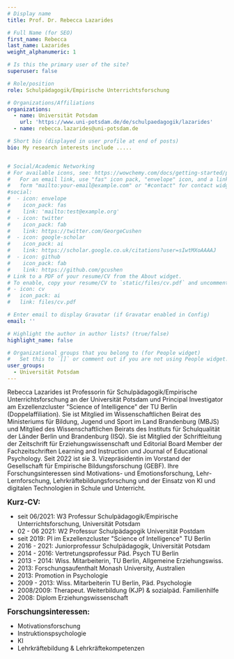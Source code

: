 ```yaml
---
# Display name
title: Prof. Dr. Rebecca Lazarides

# Full Name (for SEO)
first_name: Rebecca
last_name: Lazarides
weight_alphanumeric: 1

# Is this the primary user of the site?
superuser: false

# Role/position
role: Schulpädagogik/Empirische Unterrichtsforschung

# Organizations/Affiliations
organizations:
  - name: Universität Potsdam
    url: 'https://www.uni-potsdam.de/de/schulpaedagogik/lazarides'
  - name: rebecca.lazarides@uni-potsdam.de

# Short bio (displayed in user profile at end of posts)
bio: My research interests include .....


# Social/Academic Networking
# For available icons, see: https://wowchemy.com/docs/getting-started/page-builder/#icons
#   For an email link, use "fas" icon pack, "envelope" icon, and a link in the
#   form "mailto:your-email@example.com" or "#contact" for contact widget.
#social:
#  - icon: envelope
#    icon_pack: fas
#    link: 'mailto:test@example.org'
#  - icon: twitter
#    icon_pack: fab
#    link: https://twitter.com/GeorgeCushen
#  - icon: google-scholar
#    icon_pack: ai
#    link: https://scholar.google.co.uk/citations?user=sIwtMXoAAAAJ
#  - icon: github
#    icon_pack: fab
#    link: https://github.com/gcushen
# Link to a PDF of your resume/CV from the About widget.
# To enable, copy your resume/CV to `static/files/cv.pdf` and uncomment the lines below.
# - icon: cv
#   icon_pack: ai
#   link: files/cv.pdf

# Enter email to display Gravatar (if Gravatar enabled in Config)
email: ''

# Highlight the author in author lists? (true/false)
highlight_name: false

# Organizational groups that you belong to (for People widget)
#   Set this to `[]` or comment out if you are not using People widget.
user_groups:
  - Universität Potsdam
---
```


Rebecca Lazarides ist Professorin für Schulpädagogik/Empirische Unterrichtsforschung an der Universität Potsdam und Principal Investigator am Exzellenzcluster "Science of Intelligence" der TU Berlin (Doppelaffiliation). Sie ist Mitglied im Wissenschaftlichen Beirat des Ministeriums für Bildung, Jugend und Sport im Land Brandenburg (MBJS) und Mitglied des Wissenschaftlichen Beirats des Instituts für Schulqualität der Länder Berlin und Brandenburg (ISQ). Sie ist Mitglied der Schriftleitung der Zeitschrift für Erziehungswissenschaft und Editorial Board Member der Fachzeitschriften Learning and Instruction und Journal of Educational Psychology. Seit 2022 ist sie 3. Vizepräsidentin im Vorstand der Gesellschaft für Empirische Bildungsforschung (GEBF). Ihre Forschungsinteressen sind Motivations- und Emotionsforschung, Lehr-Lernforschung, Lehrkräftebildungsforschung und der Einsatz von KI und digitalen Technologien in Schule und Unterricht.<br>

<big>**Kurz-CV:**</big>
- seit 06/2021: W3 Professur Schulpädagogik/Empirische Unterrichtsforschung, Universität Potsdam
- 02 - 06 2021: W2 Professur Schulpädagogik Universität Postdam
- seit 2019: PI im Exzellenzcluster "Science of Intelligence" TU Berlin
- 2016 - 2021: Juniorprofessur Schulpädagogik, Universität Potsdam
- 2014 - 2016: Vertretungsprofessur Päd. Psych TU Berlin
- 2013 - 2014: Wiss. Mitarbeiterin, TU Berlin, Allgemeine Erziehungswiss.
- 2013: Forschungsaufenthalt Monash University, Australien
- 2013: Promotion in Psychologie
- 2009 - 2013: Wiss. Mitarbeiterin TU Berlin, Päd. Psychologie
- 2008/2009: Therapeut. Weiterbildung (KJP) & sozialpäd. Familienhilfe
- 2008: Diplom Erziehungswissenschaft

<big>**Forschungsinteressen:**</big>
- Motivationsforschung
- Instruktionspsychologie
- KI
- Lehrkräftebildung & Lehrkräftekompetenzen